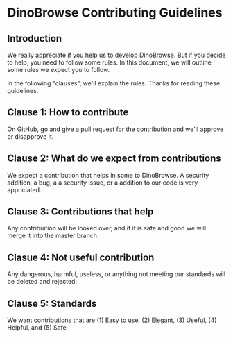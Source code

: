 # DinoBrowse Contributing Guidelines
## Introduction

We really appreciate if you help us to develop DinoBrowse. But if you decide to help, you need to follow some rules. In this document, we will outline some rules we expect you to follow.

In the following "clauses", we'll explain the rules. Thanks for reading these guidelines.


## Clause 1: How to contribute

On GitHub, go and give a pull request for the contribution and we'll approve or disapprove it.

## Clause 2: What do we expect from contributions
We expect a contribution that helps in some to DinoBrowse. A security addition, a bug, a a security issue, or a addition to our code is very appriciated.

## Clause 3: Contributions that help
Any contribuition will be looked over, and if it is safe and good we will merge it into the master branch.

## Clasue 4: Not useful contribution
Any dangerous, harmful, useless, or anything not meeting our standards will be deleted and rejected.

## Clause 5: Standards
We want contributions that are (1) Easy to use, (2) Elegant, (3) Useful, (4) Helpful, and (5) Safe
